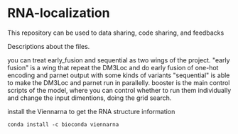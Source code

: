 # RNA-localization
This repository can be used to data sharing, code sharing, and feedbacks

Descriptions about the files.

you can treat early_fusion and sequential as two wings of the project.
"early fusion" is a wing that repeat the DM3Loc and do early fusion of one-hot encoding and parnet output with some kinds of variants
"sequential" is able to make the DM3Loc and parnet run in parallelly.
booster is the main control scripts of the model, where you can control whether to run them individually and change the input dimentions, doing the grid search.


install the Viennarna to get the RNA structure information

```linux
conda install -c bioconda viennarna

```

